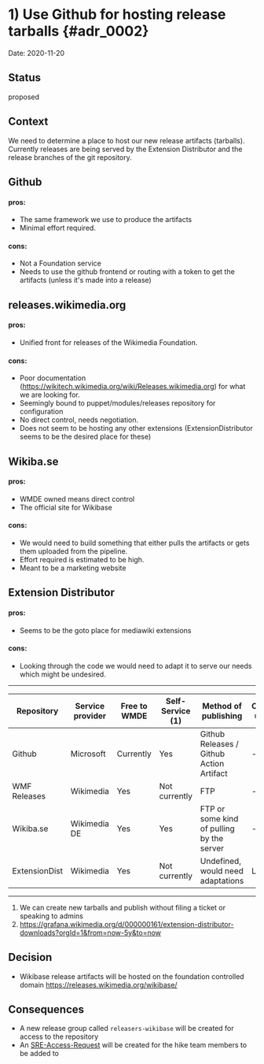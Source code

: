 # 1) Use Github for hosting release tarballs {#adr_0002}

Date: 2020-11-20

## Status

proposed

## Context

We need to determine a place to host our new release artifacts (tarballs). 
Currently releases are being served by the Extension Distributor and the release branches of the git repository. 

## Github

#### pros: 

- The same framework we use to produce the artifacts
- Minimal effort required.

#### cons:

- Not a Foundation service
- Needs to use the github frontend or routing with a token to get the artifacts (unless it's made into a release)

## releases.wikimedia.org

#### pros: 

- Unified front for releases of the Wikimedia Foundation.

#### cons:

- Poor documentation (https://wikitech.wikimedia.org/wiki/Releases.wikimedia.org) for what we are looking for.
- Seemingly bound to puppet/modules/releases repository for configuration
- No direct control, needs negotiation. 
- Does not seem to be hosting any other extensions (ExtensionDistributor seems to be the desired place for these)

## Wikiba.se

#### pros: 

- WMDE owned means direct control
- The official site for Wikibase 

#### cons:

- We would need to build something that either pulls the artifacts or gets them uploaded from the pipeline. 
- Effort required is estimated to be high.
- Meant to be a marketing website

## Extension Distributor

#### pros: 

- Seems to be the goto place for mediawiki extensions

#### cons:

- Looking through the code we would need to adapt it to serve our needs which might be undesired.

---

| Repository    | Service provider   | Free to WMDE                   | Self-Service (1)       | Method of publishing                                 | Current usage  | Estimated effort  | Documentation | URL                       | Trusted |
| ------------- |------------------- | ------------------------------ | ---------------------- | ---------------------------------------------------- | -------------- | ----------------- | ------------- | --------------------------|---------|
| Github        | Microsoft          | Currently                      | Yes                    | Github Releases / Github Action Artifact             | -	           | Low               | Good          | github.com/wikimedia/     |   no    |
| WMF Releases  | Wikimedia          | Yes                            | Not currently          | FTP                                                  | -              | High              | Poor          | releases.wikimedia.org    |   yes   |
| Wikiba.se     | Wikimedia DE       | Yes                            | Yes                    | FTP or some kind of pulling by the server            | -              | High              | Poor          | wikiba.se                 |   yes   |
| ExtensionDist | Wikimedia          | Yes                            | Not currently          | Undefined, would need adaptations                    | Low (2)        | High              | Poor          | extdist.wmflabs.org/dist/ |   yes   | 

---

1. We can create new tarballs and publish without filing a ticket or speaking to admins
2. https://grafana.wikimedia.org/d/000000161/extension-distributor-downloads?orgId=1&from=now-5y&to=now

## Decision

* Wikibase release artifacts will be hosted on the foundation controlled domain https://releases.wikimedia.org/wikibase/ 
## Consequences

* A new release group called `releasers-wikibase` will be created for access to the repository
* An [SRE-Access-Request] will be created for the hike team members to be added to

[SRE-Access-Request]: https://phabricator.wikimedia.org/tag/sre-access-requests/
